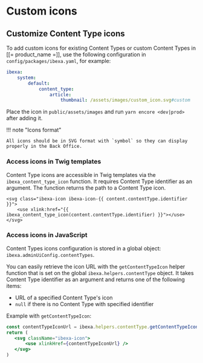 # Custom icons

## Customize Content Type icons

To add custom icons for existing Content Types or custom Content Types in [[= product_name =]],
use the following configuration in `config/packages/ibexa.yaml`, for example:

```yaml
ibexa:
    system:
        default:
            content_type:
                article:
                    thumbnail: /assets/images/custom_icon.svg#custom
```

Place the icon in `public/assets/images` and run `yarn encore <dev|prod>` after adding it.

!!! note "Icons format"

    All icons should be in SVG format with `symbol` so they can display properly in the Back Office.

### Access icons in Twig templates

Content Type icons are accessible in Twig templates via the `ibexa_content_type_icon` function.
It requires Content Type identifier as an argument. The function returns the path to a Content Type icon.

```twig
<svg class="ibexa-icon ibexa-icon-{{ content.contentType.identifier }}">
    <use xlink:href="{{ ibexa_content_type_icon(content.contentType.identifier) }}"></use>
</svg>
```

### Access icons in JavaScript

Content Types icons configuration is stored in a global object: `ibexa.adminUiConfig.contentTypes`.

You can easily retrieve the icon URL with the `getContentTypeIcon`  helper function that is set on the global `ibexa.helpers.contentType` object.
It takes Content Type identifier as an argument and returns one of the following items:

- URL of a specified Content Type's icon
- `null` if there is no Content Type with specified identifier

Example with `getContentTypeIcon`:

```jsx
const contentTypeIconUrl = ibexa.helpers.contentType.getContentTypeIconUrl(contentTypeIdentifier);
return (
   <svg className="ibexa-icon">
       <use xlinkHref={contentTypeIconUrl} />
   </svg>
)
```
